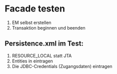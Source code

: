 # Facade testen

1. EM selbst erstellen
2. Transaktion beginnen und beenden

## Persistence.xml im Test:

1. RESOURCE_LOCAL statt JTA
2. Entities in <class> eintragen
3. Die JDBC-Credentials (Zugangsdaten) eintragen